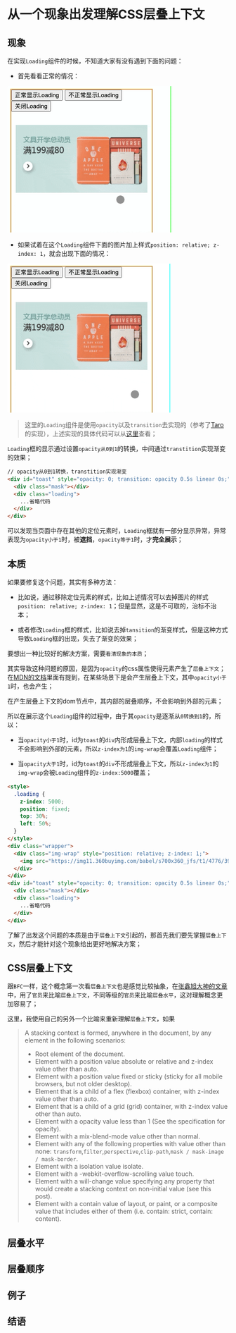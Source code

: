 # 从一个现象出发理解CSS层叠上下文

## 现象

在实现`Loading`组件的时候，不知道大家有没有遇到下面的问题：

- 首先看看正常的情况：

![](./images/loading-before-normal.gif)

- 如果试着在这个`Loading`组件下面的图片加上样式`position: relative; z-index: 1`，就会出现下面的情况：

![](./images/loading-before-unnormal.gif)

> 这里的`Loading`组件是使用`opacity`以及`transition`去实现的（参考了[Taro](https://taro.js.org/)的实现），上述实现的具体代码可以从[这里]()查看；

`Loading`框的显示通过设置`opacity从0到1`的转换，中间通过`transtition`实现渐变的效果； 

```html
// opacity从0到1转换，transtition实现渐变
<div id="toast" style="opacity: 0; transition: opacity 0.5s linear 0s;">
  <div class="mask"></div>
  <div class="loading">
    ...省略代码
  </div>
</div>
```

可以发现当页面中存在其他的定位元素时，`Loading`框就有一部分显示异常，异常表现为`opacity小于1`时，被**遮挡**，`opacity等于1`时，才**完全展示**；

## 本质

如果要修复这个问题，其实有多种方法：

- 比如说，通过移除定位元素的样式，比如上述情况可以去掉图片的样式`position: relative; z-index: 1`；但是显然，这是不可取的，治标不治本；

- 或者修改`Loading`框的样式，比如说去掉`tansition`的渐变样式，但是这种方式导致`Loading`框的出现，失去了渐变的效果；

要想出一种比较好的解决方案，需要`看清现象的本质`； 

其实导致这种问题的原因，是因为`opacity`的css属性使得元素产生了`层叠上下文`；在[MDN的文档](https://developer.mozilla.org/en-US/docs/Web/CSS/CSS_Positioning/Understanding_z_index/The_stacking_context)里面有提到，在某些场景下是会产生层叠上下文，其中`opacity小于1`时，也会产生； 

在产生层叠上下文的dom节点中，其内部的层叠顺序，不会影响到外部的元素； 

所以在展示这个`Loading`组件的过程中，由于其`opacity`是逐渐从`0转换到1`的，所以：

- 当`opacity小于1`时，id为`toast`的`div`内形成层叠上下文，内部`loading`的样式不会影响到外部的元素，所以`z-index为1`的`img-wrap`会覆盖`Loading`组件；

- 当`opacity大于1`时，id为`toast`的`div`不形成层叠上下文，所以`z-index为1`的`img-wrap`会被`Loading`组件的`z-index:5000`覆盖；

```html
<style>
  .loading {
    z-index: 5000;
    position: fixed;
    top: 30%;
    left: 50%;
  }
</style>
<div class="wrapper">
  <div class="img-wrap" style="position: relative; z-index: 1;">
    <img src="https://img11.360buyimg.com/babel/s700x360_jfs/t1/4776/39/2280/143162/5b9642a5E83bcda10/d93064343eb12276.jpg!q90!cc_350x180" alt="">
  </div>
</div>
<div id="toast" style="opacity: 0; transition: opacity 0.5s linear 0s;">
  <div class="mask"></div>
  <div class="loading">
    ...省略代码
  </div>
</div>
```

了解了出发这个问题的本质是由于`层叠上下文`引起的，那首先我们要先掌握`层叠上下文`，然后才能针对这个现象给出更好地解决方案；

## CSS层叠上下文

跟`BFC`一样，这个概念第一次看`层叠上下文`也是感觉比较抽象，在[张鑫旭大神的文章](https://www.zhangxinxu.com/wordpress/2016/01/understand-css-stacking-context-order-z-index/)中，用了`官员`来比喻`层叠上下文`，不同等级的`官员`来比喻`层叠水平`，这对理解概念更加容易了； 

这里，我使用自己的另外一个比喻来重新理解`层叠上下文`，如果

> A stacking context is formed, anywhere in the document, by any element in the following scenarios:
>
> - Root element of the document.
> - Element with a position value absolute or relative and z-index value other than auto.
> - Element with a position value fixed or sticky (sticky for all mobile browsers, but not older desktop).
> - Element that is a child of a flex (flexbox) container, with z-index value other than auto.
> - Element that is a child of a grid (grid) container, with z-index value other than auto.
> - Element with a opacity value less than 1 (See the specification for opacity).
> - Element with a mix-blend-mode value other than normal.
> - Element with any of the following properties with value other than none: `transform`,`filter`,`perspective`,`clip-path`,`mask / mask-image / mask-border`.
> - Element with a isolation value isolate.
> - Element with a -webkit-overflow-scrolling value touch.
> - Element with a will-change value specifying any property that would create a stacking context on non-initial value (see this post).
> - Element with a contain value of layout, or paint, or a composite value that includes either of them (i.e. contain: strict, contain: content).

## 层叠水平

## 层叠顺序

## 例子

## 结语